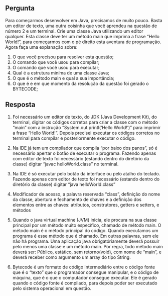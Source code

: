## Pergunta
Para começarmos desenvolver em Java, precisamos de muito pouco. Basta um editor de texto, uma outra coisinha que você aprendeu na questão de número 2 e um terminal. Crie uma classe Java utilizando um editor qualquer. Esta classe deve ter um método main que imprima a frase “Hello World!”, para começarmos com o pé direito esta aventura de programação. Agora faça uma explanação sobre:

1. O que você precisou para resolver esta questão;
2. O comando que você usou para compilar;
3. O comando que você usou para executar;
4. Qual é a estrutura miníma de uma classe Java;
5. O que é o método main e qual a sua importância;
6. O que é e em que momento da resolução da questão foi gerado o BYTECODE;

## Resposta
1. Foi necessário um editor de texto, do JDK (Java Development Kit), do terminal, digitar os códigos corretos para criar a classe com o método “main” com a instrução “System.out.printl(‘Hello World!’)” para imprimir a frase “Hello World!”. Depois precisei executar os códigos corretos no terminal para compilar e posteriormente executar o código.

2. Na IDE já tem um compilador que compila “por baixo dos panos”, só é necessário apertar o botão de executar o programa.
Fazendo apenas com editor de texto foi necessário (estando dentro do diretório da classe) digitar “javac helloWorld.class” no terminal.

3. Na IDE é só executar pelo botão da interface ou pelo atalho do teclado.
Fazendo apenas com editor de texto foi necessário (estando dentro do diretório da classe) digitar “java helloWorld.class”

4. Modificador de acesso, a palavra reservada “class”, definição do nome da classe, abertura e fechamento de chaves e a definição dos elementos entre as chaves: atributos, construtores, getters e setters, e métodos

5. Quando o java virtual machine (JVM) inicia, ele procura na sua classe principal por um método muito específico, chamado de método main.
O método main é o método principal do código. Quando executamos um programa é esse método que é chamado. Em outras palavras, sem ele não há programa.
Uma aplicação java obrigatóriamente deverá possuir pelo menos uma classe e um método main. Por regra, todo método main deverá ser: Público, estático, sem retorno(void), com nome de “main”, e deverá receber como argumento um array do tipo String.

6. Bytecode é um formato de código intermediário entre o código fonte que é o “texto” que o programador consegue manipular, e o código de máquina, que é o que o computador consegue executar. Ele é gerado quando o código fonte é compilado, para depois poder ser executado pelo sistema operacional em questão.
